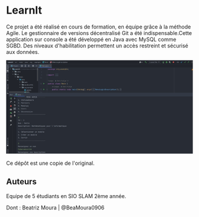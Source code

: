 # LearnIt

Ce projet a été réalisé en cours de formation, en équipe grâce à la méthode Agile. Le gestionnaire de versions décentralisé Git a été indispensable.Cette application sur console a été développé en Java avec MySQL comme SGBD. Des niveaux d'habilitation permettent un accès restreint et sécurisé aux données.

![Screenshoot](./screenshots/screen_learn_it.jpg)

Ce dépôt est une copie de l'original.

## Auteurs

Equipe de 5 étudiants en SIO SLAM 2ème année.

Dont : Beatriz Moura | @BeaMoura0906